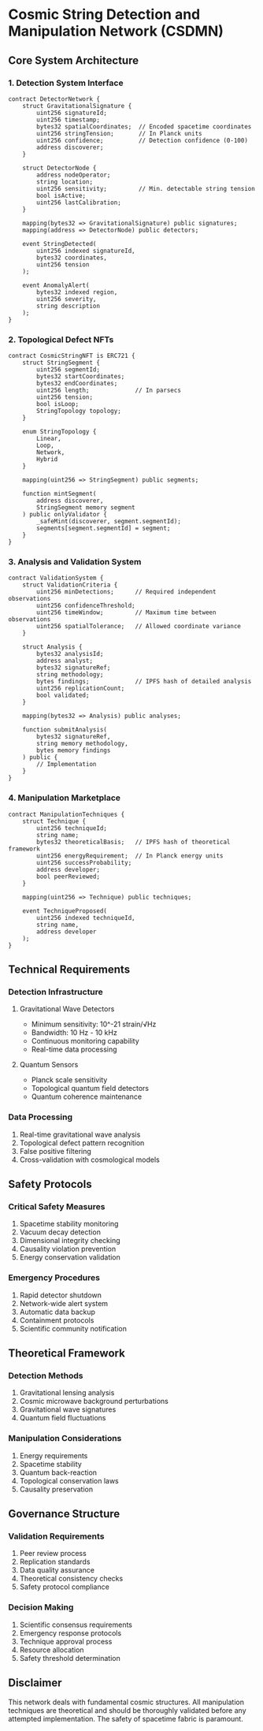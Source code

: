 # Cosmic String Detection and Manipulation Network (CSDMN)

## Core System Architecture

### 1. Detection System Interface

```solidity
contract DetectorNetwork {
    struct GravitationalSignature {
        uint256 signatureId;
        uint256 timestamp;
        bytes32 spatialCoordinates;  // Encoded spacetime coordinates
        uint256 stringTension;       // In Planck units
        uint256 confidence;          // Detection confidence (0-100)
        address discoverer;
    }
    
    struct DetectorNode {
        address nodeOperator;
        string location;
        uint256 sensitivity;         // Min. detectable string tension
        bool isActive;
        uint256 lastCalibration;
    }
    
    mapping(bytes32 => GravitationalSignature) public signatures;
    mapping(address => DetectorNode) public detectors;
    
    event StringDetected(
        uint256 indexed signatureId,
        bytes32 coordinates,
        uint256 tension
    );
    
    event AnomalyAlert(
        bytes32 indexed region,
        uint256 severity,
        string description
    );
}
```

### 2. Topological Defect NFTs

```solidity
contract CosmicStringNFT is ERC721 {
    struct StringSegment {
        uint256 segmentId;
        bytes32 startCoordinates;
        bytes32 endCoordinates;
        uint256 length;             // In parsecs
        uint256 tension;
        bool isLoop;
        StringTopology topology;
    }
    
    enum StringTopology {
        Linear,
        Loop,
        Network,
        Hybrid
    }
    
    mapping(uint256 => StringSegment) public segments;
    
    function mintSegment(
        address discoverer,
        StringSegment memory segment
    ) public onlyValidator {
        _safeMint(discoverer, segment.segmentId);
        segments[segment.segmentId] = segment;
    }
}
```

### 3. Analysis and Validation System

```solidity
contract ValidationSystem {
    struct ValidationCriteria {
        uint256 minDetections;      // Required independent observations
        uint256 confidenceThreshold;
        uint256 timeWindow;         // Maximum time between observations
        uint256 spatialTolerance;   // Allowed coordinate variance
    }
    
    struct Analysis {
        bytes32 analysisId;
        address analyst;
        bytes32 signatureRef;
        string methodology;
        bytes findings;             // IPFS hash of detailed analysis
        uint256 replicationCount;
        bool validated;
    }
    
    mapping(bytes32 => Analysis) public analyses;
    
    function submitAnalysis(
        bytes32 signatureRef,
        string memory methodology,
        bytes memory findings
    ) public {
        // Implementation
    }
}
```

### 4. Manipulation Marketplace

```solidity
contract ManipulationTechniques {
    struct Technique {
        uint256 techniqueId;
        string name;
        bytes32 theoreticalBasis;   // IPFS hash of theoretical framework
        uint256 energyRequirement;  // In Planck energy units
        uint256 successProbability;
        address developer;
        bool peerReviewed;
    }
    
    mapping(uint256 => Technique) public techniques;
    
    event TechniqueProposed(
        uint256 indexed techniqueId,
        string name,
        address developer
    );
}
```

## Technical Requirements

### Detection Infrastructure
1. Gravitational Wave Detectors
    - Minimum sensitivity: 10^-21 strain/√Hz
    - Bandwidth: 10 Hz - 10 kHz
    - Continuous monitoring capability
    - Real-time data processing

2. Quantum Sensors
    - Planck scale sensitivity
    - Topological quantum field detectors
    - Quantum coherence maintenance

### Data Processing
1. Real-time gravitational wave analysis
2. Topological defect pattern recognition
3. False positive filtering
4. Cross-validation with cosmological models

## Safety Protocols

### Critical Safety Measures
1. Spacetime stability monitoring
2. Vacuum decay detection
3. Dimensional integrity checking
4. Causality violation prevention
5. Energy conservation validation

### Emergency Procedures
1. Rapid detector shutdown
2. Network-wide alert system
3. Automatic data backup
4. Containment protocols
5. Scientific community notification

## Theoretical Framework

### Detection Methods
1. Gravitational lensing analysis
2. Cosmic microwave background perturbations
3. Gravitational wave signatures
4. Quantum field fluctuations

### Manipulation Considerations
1. Energy requirements
2. Spacetime stability
3. Quantum back-reaction
4. Topological conservation laws
5. Causality preservation

## Governance Structure

### Validation Requirements
1. Peer review process
2. Replication standards
3. Data quality assurance
4. Theoretical consistency checks
5. Safety protocol compliance

### Decision Making
1. Scientific consensus requirements
2. Emergency response protocols
3. Technique approval process
4. Resource allocation
5. Safety threshold determination

## Disclaimer
This network deals with fundamental cosmic structures. All manipulation techniques are theoretical and should be thoroughly validated before any attempted implementation. The safety of spacetime fabric is paramount.
